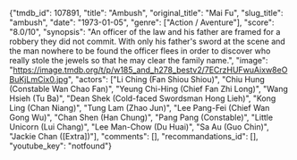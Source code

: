 {"tmdb_id": 107891, "title": "Ambush", "original_title": "Mai Fu", "slug_title": "ambush", "date": "1973-01-05", "genre": ["Action / Aventure"], "score": "8.0/10", "synopsis": "An officer of the law and his father are framed for a robbery they did not commit. With only his father's sword at the scene and the man nowhere to be found the officer flees in order to discover who really stole the jewels so that he may clear the family name.", "image": "https://image.tmdb.org/t/p/w185_and_h278_bestv2/7ECrzHUFwuAixw8eOBuKjLmCix0.jpg", "actors": ["Li Ching (Fan Shiou Shiou)", "Chiu Hung (Constable Wan Chao Fan)", "Yeung Chi-Hing (Chief Fan Zhi Long)", "Wang Hsieh (Tu Ba)", "Dean Shek (Cold-faced Swordsman Hong Lieh)", "Kong Ling (Chan Niang)", "Tung Lam (Zhao Jun)", "Lee Pang-Fei (Chief Wan Gong Wu)", "Chan Shen (Han Chung)", "Pang Pang (Constable)", "Little Unicorn (Lui Chang)", "Lee Man-Chow (Du Huai)", "Sa Au (Guo Chin)", "Jackie Chan ([Extra])"], "comments": [], "recommandations_id": [], "youtube_key": "notfound"}